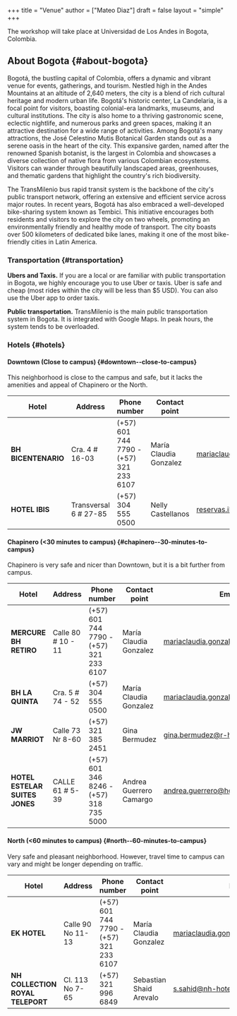 +++
title = "Venue"
author = ["Mateo Diaz"]
draft = false
layout = "simple"
+++

The workshop will take place at Universidad de Los Andes in Bogota, Colombia. <br/>


## About Bogota {#about-bogota}

Bogotá, the bustling capital of Colombia, offers a dynamic and vibrant venue for events, gatherings, and tourism. Nestled high in the Andes Mountains at an altitude of 2,640 meters, the city is a blend of rich cultural heritage and modern urban life. Bogotá's historic center, La Candelaria, is a focal point for visitors, boasting colonial-era landmarks, museums, and cultural institutions. The city is also home to a thriving gastronomic scene, eclectic nightlife, and numerous parks and green spaces, making it an attractive destination for a wide range of activities. Among Bogotá's many attractions, the José Celestino Mutis Botanical Garden stands out as a serene oasis in the heart of the city. This expansive garden, named after the renowned Spanish botanist, is the largest in Colombia and showcases a diverse collection of native flora from various Colombian ecosystems. Visitors can wander through beautifully landscaped areas, greenhouses, and thematic gardens that highlight the country's rich biodiversity. <br/>

The TransMilenio bus rapid transit system is the backbone of the city's public transport network, offering an extensive and efficient service across major routes. In recent years, Bogotá has also embraced a well-developed bike-sharing system known as Tembici. This initiative encourages both residents and visitors to explore the city on two wheels, promoting an environmentally friendly and healthy mode of transport. The city boasts over 500 kilometers of dedicated bike lanes, making it one of the most bike-friendly cities in Latin America. <br/>


### Transportation {#transportation}

**Ubers and Taxis.** If you are a local or are familiar with public transportation in Bogota, we highly encourage you to use Uber or taxis. Uber is safe and cheap (most rides within the city will be less than $5 USD). You can also use the Uber app to order taxis. <br/>

**Public transportation.** TransMilenio is the main public transportation system in Bogota. It is integrated with Google Maps. In peak hours, the system tends to be overloaded. <br/>


### Hotels {#hotels}


#### Downtown (Close to campus) {#downtown--close-to-campus}

This neighborhood is close to the campus and safe, but it lacks the amenities and appeal of Chapinero or the North. <br/>

| Hotel               | Address               | Phone number                            | Contact point          | Email                               | Website                     |
|---------------------|-----------------------|-----------------------------------------|------------------------|-------------------------------------|-----------------------------|
| **BH BICENTENARIO** | Cra. 4 # 16-03        | (+57) 601 744 7790 - (+57) 321 233 6107 | María Claudia Gonzalez | mariaclaudia.gonzalez@bhhoteles.com | <https://www.bhhoteles.com> |
| **HOTEL IBIS**      | Transversal 6 # 27-85 | (+57) 304 555 0500                      | Nelly Castellanos      | reservas.ibisbogotamuseo@accor.com  | <https://www.ibishotel.com> |


#### Chapinero (&lt;30 minutes to campus) {#chapinero--30-minutes-to-campus}

Chapinero is very safe and nicer than Downtown, but it is a bit further from campus. <br/>

| Hotel                          | Address            | Phone number                            | Contact point           | Email                               | Website                             |
|--------------------------------|--------------------|-----------------------------------------|-------------------------|-------------------------------------|-------------------------------------|
| **MERCURE BH RETIRO**          | Calle 80 # 10 - 11 | (+57) 601 744 7790 - (+57) 321 233 6107 | María Claudia Gonzalez  | mariaclaudia.gonzalez@bhhoteles.com | <https://www.bhhoteles.com>         |
| **BH LA QUINTA**               | Cra. 5 # 74 - 52   | (+57) 304 555 0500                      | María Claudia Gonzalez  | mariaclaudia.gonzalez@bhhoteles.com | <https://www.bhhoteles.com>         |
| **JW MARRIOT**                 | Calle 73 Nr 8-60   | (+57) 321 385 2451                      | Gina Bermudez           | gina.bermudez@r-hr.com              | <https://www.marriott.com>          |
| **HOTEL ESTELAR SUITES JONES** | CALLE 61 # 5-39    | (+57) 601 346 8246 - (+57) 318 735 5000 | Andrea Guerrero Camargo | andrea.guerrero@hotelesestelar.com  | <https://www.hotelesestelar.com/en> |


#### North (&lt;60 minutes to campus) {#north--60-minutes-to-campus}

Very safe and pleasant neighborhood. However, travel time to campus can vary and might be longer depending on traffic. <br/>

| Hotel                            | Address            | Phone number                            | Contact point           | Email                               | Website                     |
|----------------------------------|--------------------|-----------------------------------------|-------------------------|-------------------------------------|-----------------------------|
| **EK HOTEL**                     | Calle 90 No 11- 13 | (+57) 601 744 7790 - (+57) 321 233 6107 | María Claudia Gonzalez  | mariaclaudia.gonzalez@bhhoteles.com | www.bhhoteles.com           |
| **NH COLLECTION ROYAL TELEPORT** | Cl. 113 No 7-65    | (+57) 321 996 6849                      | Sebastian Shaid Arevalo | s.sahid@nh-hotels.com               | <https://www.nh-hotels.com> |

